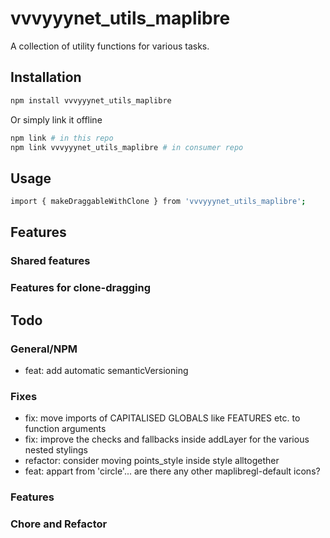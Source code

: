 # vvvyyynet_utils_maplibre

A collection of utility functions for various tasks.

## Installation

```bash
npm install vvvyyynet_utils_maplibre
```
Or simply link it offline

```bash
npm link # in this repo
npm link vvvyyynet_utils_maplibre # in consumer repo
```

## Usage

```bash
import { makeDraggableWithClone } from 'vvvyyynet_utils_maplibre';
```

## Features

### Shared features

### Features for clone-dragging

## Todo
### General/NPM
- feat: add automatic semanticVersioning

### Fixes
- fix: move imports of CAPITALISED GLOBALS like FEATURES etc. to function arguments
- fix: improve the checks and fallbacks inside addLayer for the various nested stylings
- refactor: consider moving points_style inside style alltogether
- feat: appart from 'circle'... are there any other maplibregl-default icons?

### Features

### Chore and Refactor
